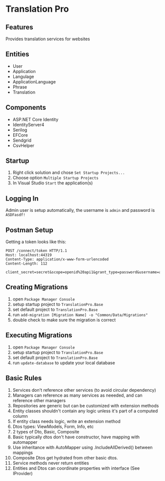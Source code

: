 # Translation Pro

## Features

Provides translation services for websites

## Entities
- User
- Application
- Langulage
- ApplicationLanguage
- Phrase
- Translation

## Components

- ASP.NET Core Identity
- IdentityServer4
- Serilog
- EFCore
- Sendgrid
- CsvHelper

## Startup

1. Right click solution and chose `Set Startup Projects...`
2. Choose option `Multiple Startup Projects`
4. In Visual Studio `Start` the application(s)

## Logging In

Admin user is setup automatically, the username is `admin` and password is `ASDFasdf!`

## Postman Setup

Getting a token looks like this:

	POST /connect/token HTTP/1.1
	Host: localhost:44319
	Content-Type: application/x-www-form-urlencoded
	Content-Length: 112

	client_secret=secret&scope=openid%20api1&grant_type=password&username=admin&password=ASDFasdf!&client_id=postman

## Creating Migrations

1. open `Package Manager Console`
2. setup startup project to `TranslationPro.Base` 
3. set default project to `TranslationPro.Base`
4. run `add-migration [Migration Name] -o "Common/Data/Migrations"`
5. double check to make sure the migration is correct


## Executing Migrations

1. open `Package Manager Console`
2. setup startup project to `TranslationPro.Base` 
3. set default project to `TranslationPro.Base`
4. run `update-database` to update your local database

## Basic Rules

1. Services don't reference other services (to avoid circular dependency)
2. Managers can reference as many services as neeeded, and can reference other managers
3. Repositories are generic but can be customized with extension methods
4. Entity classes shouldn't contain any logic unless it's part of a computed column
5. If entity class needs logic, write an extension method
6. Dtos types: ViewModels, Form, Info, etc
7. 2 types of Dto, Basic, Composite
8. Basic typically dtos don't have constructor, have mapping with automapper
9. Use inheritance with AutoMapper using .IncludeAllDerived() between mappings
10. Composite Dtos get hydrated from other basic dtos.
11. Service methods never return entities
12. Entities and Dtos can coordinate properties with interface (See IProvider)


